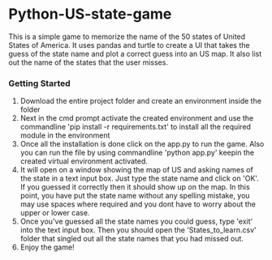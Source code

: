 # Python-US-state-game
This is a simple game to memorize the name of the 50 states of United States of America. It uses pandas and turtle to create a UI that takes the guess of the state name and plot a correct guess into an US map. It also list out the name of the states that the user misses.

### Getting Started
1. Download the entire project folder and create an environment inside the folder
2. Next in the cmd prompt activate the created environment and use the commandline 'pip install -r requirements.txt' to install all the required module in the environment
3. Once all the installation is done click on the app.py to run the game. Also you can run the file by using commandline 'python app.py' keepin the created virtual environment activated.
4. It will open on a window showing the map of US and asking names of the state in a text input box. Just type the state name and click on 'OK'. If you guessed it correctly then it should show up on the map. In this point, you have put the state name without any spelling mistake, you may use spaces where required and you dont have to worry about the upper or lower case. 
5. Once you've guessed all the state names you could guess, type 'exit' into the text input box. Then you should open the 'States_to_learn.csv' folder that singled out all the state names that you had missed out.
6. Enjoy the game!
